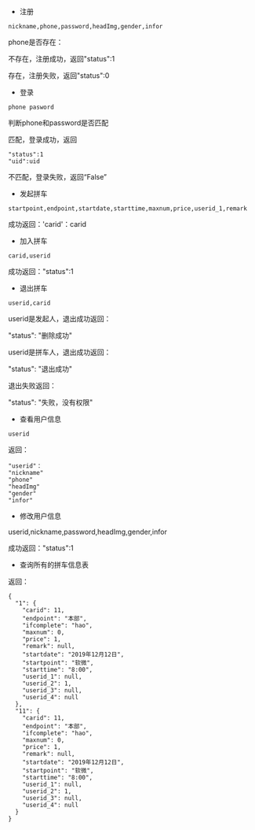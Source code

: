 - 注册

```
nickname,phone,password,headImg,gender,infor
```

phone是否存在：

不存在，注册成功，返回"status":1

存在，注册失败，返回"status":0

- 登录

```
phone pasword
```

判断phone和password是否匹配

匹配，登录成功，返回

```
"status":1
"uid":uid
```

不匹配，登录失败，返回“False”

- 发起拼车

```
startpoint,endpoint,startdate,starttime,maxnum,price,userid_1,remark
```

成功返回：'carid'：carid

- 加入拼车

```
carid,userid
```

成功返回："status":1

- 退出拼车

```
userid,carid
```

userid是发起人，退出成功返回：

"status": "删除成功"

userid是拼车人，退出成功返回：

"status": "退出成功"

退出失败返回：

"status": "失败，没有权限"

- 查看用户信息

```
userid
```

返回：

```
"userid"：
"nickname"
"phone"
"headImg"
"gender"
"infor"
```

- 修改用户信息

userid,nickname,password,headImg,gender,infor

成功返回："status":1

- 查询所有的拼车信息表

返回：

```
{
  "1": {
    "carid": 11,
    "endpoint": "本部",
    "ifcomplete": "hao",
    "maxnum": 0,
    "price": 1,
    "remark": null,
    "startdate": "2019年12月12日",
    "startpoint": "软微",
    "starttime": "8:00",
    "userid_1": null,
    "userid_2": 1,
    "userid_3": null,
    "userid_4": null
  },
  "11": {
    "carid": 11,
    "endpoint": "本部",
    "ifcomplete": "hao",
    "maxnum": 0,
    "price": 1,
    "remark": null,
    "startdate": "2019年12月12日",
    "startpoint": "软微",
    "starttime": "8:00",
    "userid_1": null,
    "userid_2": 1,
    "userid_3": null,
    "userid_4": null
  }
}
```

